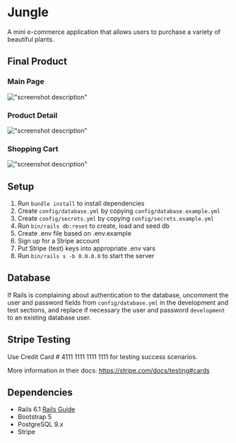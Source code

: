 # Jungle

A mini e-commerce application that allows users to purchase a variety of beautiful plants.

## Final Product

### Main Page
!["screenshot description"](https://github.com/avacadok/jungle-rails/blob/master/doc/front-page.png)

### Product Detail
!["screenshot description"](https://github.com/avacadok/jungle-rails/blob/master/doc/product-detail.png)

### Shopping Cart
!["screenshot description"](https://github.com/avacadok/jungle-rails/blob/master/doc/shopping-cart.png)

## Setup

1. Run `bundle install` to install dependencies
2. Create `config/database.yml` by copying `config/database.example.yml`
3. Create `config/secrets.yml` by copying `config/secrets.example.yml`
4. Run `bin/rails db:reset` to create, load and seed db
5. Create .env file based on .env.example
6. Sign up for a Stripe account
7. Put Stripe (test) keys into appropriate .env vars
8. Run `bin/rails s -b 0.0.0.0` to start the server

## Database

If Rails is complaining about authentication to the database, uncomment the user and password fields from `config/database.yml` in the development and test sections, and replace if necessary the user and password `development` to an existing database user.

## Stripe Testing

Use Credit Card # 4111 1111 1111 1111 for testing success scenarios.

More information in their docs: <https://stripe.com/docs/testing#cards>

## Dependencies

- Rails 6.1 [Rails Guide](http://guides.rubyonrails.org/v6.1/)
- Bootstrap 5
- PostgreSQL 9.x
- Stripe
